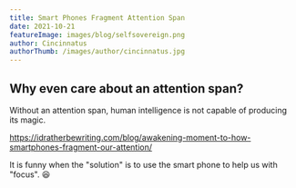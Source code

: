 ```yaml
---
title: Smart Phones Fragment Attention Span
date: 2021-10-21
featureImage: images/blog/selfsovereign.png
author: Cincinnatus
authorThumb: /images/author/cincinnatus.jpg
---
```


## Why even care about an attention span?

Without an attention span, human intelligence is not capable of producing its magic.

https://idratherbewriting.com/blog/awakening-moment-to-how-smartphones-fragment-our-attention/

It is funny when the "solution" is to use the smart phone to help us with "focus". :satisfied: